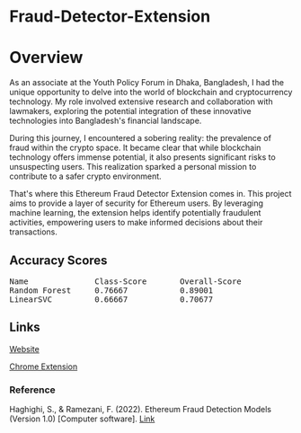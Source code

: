 # Fraud-Detector-Extension

# Overview

As an associate at the Youth Policy Forum in Dhaka, Bangladesh, I had the unique opportunity to delve into the world of blockchain and cryptocurrency technology. My role involved extensive research and collaboration with lawmakers, exploring the potential integration of these innovative technologies into Bangladesh's financial landscape.

During this journey, I encountered a sobering reality: the prevalence of fraud within the crypto space. It became clear that while blockchain technology offers immense potential, it also presents significant risks to unsuspecting users. This realization sparked a personal mission to contribute to a safer crypto environment.

That's where this Ethereum Fraud Detector Extension comes in. This project aims to provide a layer of security for Ethereum users. By leveraging machine learning, the extension helps identify potentially fraudulent activities, empowering users to make informed decisions about their transactions.

## Accuracy Scores

<pre>
Name              Class-Score       Overall-Score
Random Forest     0.76667           0.89001
LinearSVC         0.66667           0.70677
</pre>

## Links

[Website](https://sensic.netlify.app/) 

[Chrome Extension](https://chromewebstore.google.com/detail/sensic-crypto-fraud-detec/gnafhlgdcamabbeopmcekpfdfhbpeelp)

### Reference

Haghighi, S., & Ramezani, F. (2022). Ethereum Fraud Detection Models (Version 1.0) [Computer software]. [Link](https://github.com/sepandhaghighi/Ethereum-Fraud-Detection-Models)
